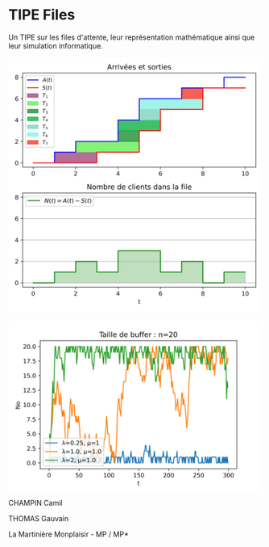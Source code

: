 # TIPE Files
Un TIPE sur les files d'attente, leur représentation mathématique ainsi que leur simulation informatique.

![](Littles_Law_Proof.png)

![](Tracé_files_aléatoires.png)

CHAMPIN Camil

THOMAS Gauvain

La Martinière Monplaisir - MP / MP*
